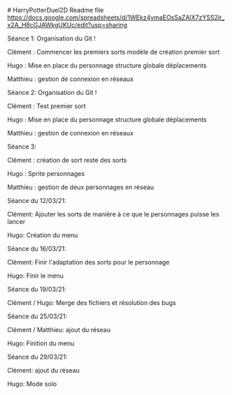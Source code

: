 # HarryPotterDuel2D Readme file
https://docs.google.com/spreadsheets/d/1WEkz4ymaEOsSaZAlX7zYSS2lr_x2A_H8cGJAWkgUKUc/edit?usp=sharing


Séance 1:
Organisation du Git !

Clément : 
    Commencer les premiers sorts
modèle de création
premier sort

Hugo : 
    Mise en place du personnage
structure globale
déplacements 

Matthieu : 
    gestion de connexion en réseaux
    
Séance 2:
Organisation du Git !

Clément : 
    Test premier sort

Hugo : 
    Mise en place du personnage
    structure globale
    déplacements 

Matthieu : 
    gestion de connexion en réseaux
    
Séance 3:

Clément :
	création de sort reste des sorts

Hugo :
	Sprite personnages
	
Matthieu :
	gestion de deux personnages en réseau

Séance du 12/03/21:

Clément:
	Ajouter les sorts de manière à ce que le personnages puisse les lancer
	
Hugo:
	Création du menu
	
Séance du 16/03/21:

Clément:
	Finir l'adaptation des sorts pour le personnage
	
Hugo:
	Finir le menu
	
Séance du 19/03/21:

Clément / Hugo:
	Merge des fichiers et résolution des bugs

Séance du 25/03/21:

Clément / Matthieu:
	ajout du réseau

Hugo:
	Finition du menu

Séance du 29/03/21:

Clément:
	ajout du réseau
	
Hugo:
	Mode solo


